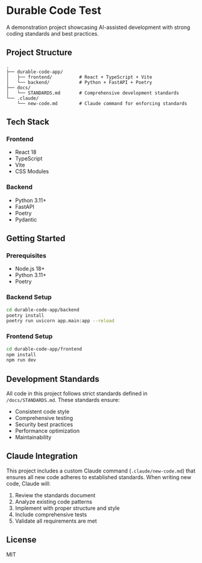 <!--
Purpose: Project documentation and setup guide for Durable Code Test
Scope: Repository-level documentation for developers and contributors
Overview: Comprehensive guide covering project structure, setup instructions,
    development workflow, testing procedures, and architectural decisions.
    Demonstrates AI-assisted development with strict coding standards.
Dependencies: Docker, Make, Python 3.11+, Node.js 18+, Poetry, npm
Exports: Documentation for project setup, usage, and contribution
Interfaces: README documentation following GitHub markdown standards
Implementation: Markdown documentation with code examples and CLI instructions
-->

# Durable Code Test

A demonstration project showcasing AI-assisted development with strong coding standards and best practices.

## Project Structure

```
.
├── durable-code-app/
│   ├── frontend/          # React + TypeScript + Vite
│   └── backend/           # Python + FastAPI + Poetry
├── docs/
│   └── STANDARDS.md       # Comprehensive development standards
└── .claude/
    └── new-code.md        # Claude command for enforcing standards
```

## Tech Stack

### Frontend
- React 18
- TypeScript
- Vite
- CSS Modules

### Backend
- Python 3.11+
- FastAPI
- Poetry
- Pydantic

## Getting Started

### Prerequisites
- Node.js 18+
- Python 3.11+
- Poetry

### Backend Setup
```bash
cd durable-code-app/backend
poetry install
poetry run uvicorn app.main:app --reload
```

### Frontend Setup
```bash
cd durable-code-app/frontend
npm install
npm run dev
```

## Development Standards

All code in this project follows strict standards defined in `/docs/STANDARDS.md`. These standards ensure:
- Consistent code style
- Comprehensive testing
- Security best practices
- Performance optimization
- Maintainability

## Claude Integration

This project includes a custom Claude command (`.claude/new-code.md`) that ensures all new code adheres to established standards. When writing new code, Claude will:

1. Review the standards document
2. Analyze existing code patterns
3. Implement with proper structure and style
4. Include comprehensive tests
5. Validate all requirements are met

## License

MIT
